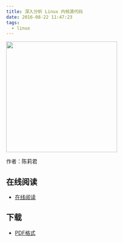 ```yaml
---
title: 深入分析 Linux 内核源代码
date: 2016-08-22 11:47:23
tags:
  - linux
---
```


<img src='http://ww3.sinaimg.cn/large/841aea59jw1f72dp7hjmqj20fj0j6di0.jpg' width='300' />

作者：陈莉君

<!--more-->

## 在线阅读 ##

+ [在线阅读](http://www.kerneltravel.net/kernel-book/%E6%B7%B1%E5%85%A5%E5%88%86%E6%9E%90Linux%E5%86%85%E6%A0%B8%E6%BA%90%E7%A0%81.html)

## 下载 ##

+ [PDF格式](https://cdn.jsdelivr.net/gh/it-ebooks/ebooks/%E6%B7%B1%E5%85%A5%E5%88%86%E6%9E%90Linux%E5%86%85%E6%A0%B8%E6%BA%90%E4%BB%A3%E7%A0%81.pdf)
